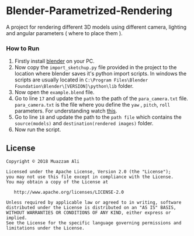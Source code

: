 # Blender-Parametrized-Rendering
A project for rendering different 3D models using different camera, lighting and angular parameters ( where to place them ).

### How to Run

1. Firstly install <a href="https://www.blender.org/download/">blender</a> on your PC.
2. Now copy the `import_sketchup.py` file provided in the project to the location where blender saves it's python import scripts. In windows the scripts are usually located in `C:\Program Files\Blender Foundation\Blender\[VERSION]\python\lib` folder.
3. Now open the `example.blend` file. 
4. Go to line `17` and update the `path` to the path of the `para_camera.txt` file. `para_camera.txt` is the file where you define the `yaw` , `pitch`, `roll` parameters. For understanding watch <a href="https://www.youtube.com/watch?v=pQ24NtnaLl8">this</a>.
5. Go to line `18` and update the path to the `path file` which contains the `source(models)` and `destination(rendered images)` folder.
6. Now run the script.


## License
```
Copyright © 2018 Muazzam Ali

Licensed under the Apache License, Version 2.0 (the "License");
you may not use this file except in compliance with the License.
You may obtain a copy of the License at

   http://www.apache.org/licenses/LICENSE-2.0

Unless required by applicable law or agreed to in writing, software
distributed under the License is distributed on an "AS IS" BASIS,
WITHOUT WARRANTIES OR CONDITIONS OF ANY KIND, either express or implied.
See the License for the specific language governing permissions and
limitations under the License.
```

